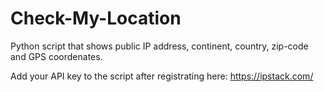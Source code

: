 # Check-My-Location
Python script that shows public IP address, continent, country, zip-code and GPS coordenates.

Add your API key to the script after registrating here: https://ipstack.com/

